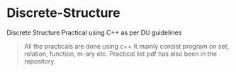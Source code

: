 # Discrete-Structure
Discrete Structure Practical using C++ as per DU guidelines

> All the practicals are done using c++
It mainly consist program on set, relation, function, m-ary etc.
Practical list pdf has also been in the repository.
